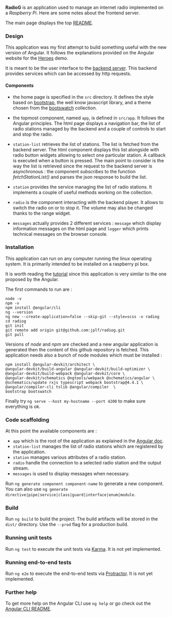 
**RadioG** is an application used to manage an internet radio implemented
on a *Raspberry Pi*. Here are some notes about the frontend server.

The main page displays the top [README](https://github.com/jplf/radiog/blob/master/README.md).

### Design

This application was my first attempt to build something useful with the new version of Angular. It follows the explanations provided on the Angular website for the [Heroes](https://angular.io/tutorial) demo.

It is meant to be the user interface to the [backend server](https://github.com/jplf/radiog/blob/master/backend/README.md).
This backend provides services which can be accessed by http requests.

#### Components
* the home page is specified in the `src` directory. It defines the style based on [bootstrap](https://getbootstrap.com/), the well know javascript library, and a theme chosen from the [bootswatch](https://bootswatch.com/) collection.

* the topmost component, named `app`, is defined in `src/app`. It follows the Angular principles. The html page displays a navigation bar, the list of radio stations managed by the backend and a couple of controls to start and stop the radio.

* `station-list` retrieves the list of stations. The list is fetched from the backend server. The html component displays this list alongside with radio button widgets allowing to select one particular station. A callback is executed when a button is pressed.
The main point to consider is the way the list is retrieved since the request to the backend server is asynchronous : the component _subscribes_ to the function _fetchStationList()_ and parses the json response to build the list.

* `station` provides the service managing the list of radio stations. It implements a couple of useful methods working on the collection.

* `radio` is the component interacting with the backend player. It allows to switch the radio on or to stop it. The volume may also be changed thanks to the range widget.

* `messages` actually provides 2 different services : `message` which display information messages on the html page and `logger` which prints technical messages on the browser console. 

### Installation

This application can run on any computer running the linux operating system.
It is primarily intended to be installed on a raspberry pi box.

It is worth reading the [tutorial](https://angular.io/tutorial/toh-pt0) since this application is very similar to the one proposed by the Angular.

The first commands to run are :
```
node -v
npm -v
npm install @angular/cli
ng --version
ng new --create-application=false --skip-git --style=scss -v radiog
cd radiog
git init
git remote add origin git@github.com:jplf/radiog.git
git pull
```
Versions of *node* and *npm* are checked and a new angular application is generated then the content of this github repository is fetched.
This application needs also a bunch of node modules which must be installed :

```
npm install @angular-devkit/architect \
@angular-devkit/build-angular @angular-devkit/build-optimizer \
@angular-devkit/build-webpack @angular-devkit/core \
@angular-devkit/schematics @ngtools/webpack @schematics/angular \
@schematics/update rxjs typescript webpack bootstrap@4.4.1 \
@angular/compiler-cli tslib @angular/compiler  \
bootstrap bootswatch
```
Finally try `ng serve --host my-hostname --port 4200` to make sure everything is ok.

### Code scaffolding

At this point the available components are :

* `app` which is the root of the application as explained in the [Angular doc](https://angular.io/guide/bootstrapping).
* `station-list` manages the list of radio stations which are registered by the application.
* `station` manages various attributes of a radio station.
* `radio` handle the connection to a selected radio station and the output stream.
* `messages` is used to display messages when necessary.

Run `ng generate component component-name` to generate a new component. You can also use `ng generate directive|pipe|service|class|guard|interface|enum|module`.

### Build

Run `ng build` to build the project. The build artifacts will be stored in the `dist/` directory. Use the `--prod` flag for a production build.

### Running unit tests

Run `ng test` to execute the unit tests via [Karma](https://karma-runner.github.io). It is not yet implemented.

### Running end-to-end tests

Run `ng e2e` to execute the end-to-end tests via [Protractor](http://www.protractortest.org/). It is not yet implemented.

### Further help

To get more help on the Angular CLI use `ng help` or go check out the [Angular CLI README](https://github.com/angular/angular-cli/blob/master/README.md).
